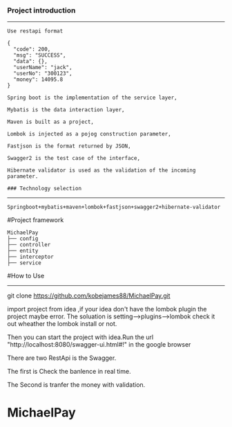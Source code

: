 ### Project introduction
***
````
Use restapi format

{
  "code": 200,
  "msg": "SUCCESS",
  "data": {},
  "userName": "jack",
  "userNo": "300123",
  "money": 14095.8
}

Spring boot is the implementation of the service layer,

Mybatis is the data interaction layer,

Maven is built as a project,

Lombok is injected as a pojog construction parameter,

Fastjson is the format returned by JSON,

Swagger2 is the test case of the interface,

Hibernate validator is used as the validation of the incoming parameter.

### Technology selection
````
***
````
Springboot+mybatis+maven+lombok+fastjson+swagger2+hibernate-validator
````

#Project framework
```
MichaelPay
├── config 
├── controller 
├── entity
├── interceptor 
├── service 
```

#How to Use 
***
git clone https://github.com/kobejames88/MichaelPay.git

import project from idea ,if your idea don't have the lombok plugin the project maybe error.
The soluation is setting-->plugins-->lombok check it out wheather the lombok install or not.

Then you can start the project with idea.Run the url 
"http://localhost:8080/swagger-ui.html#!" in the google browser

There are two RestApi is the Swagger.

The first is Check the banlence in real time.


The Second is tranfer the money with validation.





# MichaelPay
